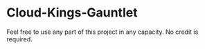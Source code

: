 # Cloud-Kings-Gauntlet
Feel free to use any part of this project in any capacity. No credit is required.
